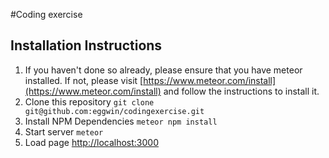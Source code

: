 #Coding exercise
## Installation Instructions
1. If you haven't done so already, please ensure that you have meteor installed. If not, please visit [https://www.meteor.com/install](https://www.meteor.com/install) and follow the instructions to install it.
2. Clone this repository `git clone git@github.com:eggwin/codingexercise.git`
2. Install NPM Dependencies `meteor npm install`
3. Start server `meteor`
4. Load page [http://localhost:3000](http://localhost:3000) 